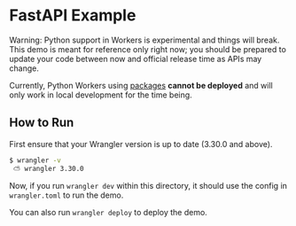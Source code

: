 # FastAPI Example

Warning: Python support in Workers is experimental and things will break. This
demo is meant for reference only right now; you should be prepared to update
your code between now and official release time as APIs may change.

Currently, Python Workers using [packages](https://developers.cloudflare.com/workers/languages/python/packages/#supported-packages)
**cannot be deployed** and will only work in local development for the time being.

## How to Run

First ensure that your Wrangler version is up to date (3.30.0 and above).

```bash
$ wrangler -v
 ⛅️ wrangler 3.30.0
```

Now, if you run `wrangler dev` within this directory, it should use the config
in `wrangler.toml` to run the demo.

You can also run `wrangler deploy` to deploy the demo.